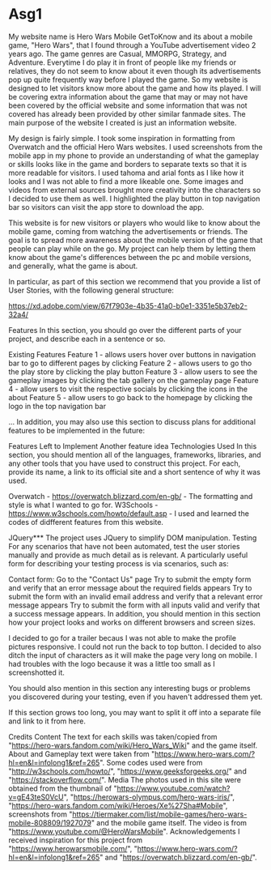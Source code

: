 # Asg1
My website name is Hero Wars Mobile GetToKnow and its about a mobile game, "Hero Wars", that I found through a YouTube advertisement video 2 years ago. The game genres are Casual, MMORPG, Strategy, and Adventure. Everytime I do play it in front of people like my friends or relatives, they do not seem to know about it even though its advertisements pop up quite frequently way before I played the game. So my website is designed to let visitors know more about the game and how its played. I will be covering extra information about the game that may or may not have been covered by the official website and some information that was not covered has already been provided by other similar fanmade sites. The main purpose of the website I created is just an information website.

My design is fairly simple. I took some inspiration in formatting from Overwatch and the official Hero Wars websites. I used screenshots from the mobile app in my phone to provide an understanding of what the gameplay or skills looks like in the game and borders to separate texts so that it is more readable for visitors. I used tahoma and arial fonts as I like how it looks and I was not able to find a more likeable one. Some images and videos from external sources brought more creativity into the characters so I decided to use them as well. I highlighted the play button in top navigation bar so visitors can visit the app store to download the app. 
 
This website is for new visitors or players who would like to know about the mobile game, coming from watching the advertisements or friends. The goal is to spread more awareness about the mobile version of the game that people can play while on the go. My project can help them by letting them know about the game's differences between the pc and mobile versions, and generally, what the game is about.

In particular, as part of this section we recommend that you provide a list of User Stories, with the following general structure:

https://xd.adobe.com/view/67f7903e-4b35-41a0-b0e1-3351e5b37eb2-32a4/

Features
In this section, you should go over the different parts of your project, and describe each in a sentence or so.

Existing Features
Feature 1 - allows users hover over buttons in navigation bar to go to different pages by clicking
Feature 2 - allows users to go tho the play store by clicking the play button
Feature 3 - allow users to see the gameplay images by clicking the tab gallery on the gameplay page
Feature 4 - allow users to visit the respective socials by clicking the icons in the about
Feature 5 - allow users to go back to the homepage by clicking the logo in the top navigation bar

...
In addition, you may also use this section to discuss plans for additional features to be implemented in the future:

Features Left to Implement
Another feature idea
Technologies Used
In this section, you should mention all of the languages, frameworks, libraries, and any other tools that you have used to construct this project. For each, provide its name, a link to its official site and a short sentence of why it was used.

Overwatch - https://overwatch.blizzard.com/en-gb/ - The formatting and style is what I wanted to go for.
W3Schools - https://www.w3schools.com/howto/default.asp - I used and learned the codes of didfferent features from this website.

JQuery***
The project uses JQuery to simplify DOM manipulation.
Testing
For any scenarios that have not been automated, test the user stories manually and provide as much detail as is relevant. A particularly useful form for describing your testing process is via scenarios, such as:

Contact form:
Go to the "Contact Us" page
Try to submit the empty form and verify that an error message about the required fields appears
Try to submit the form with an invalid email address and verify that a relevant error message appears
Try to submit the form with all inputs valid and verify that a success message appears.
In addition, you should mention in this section how your project looks and works on different browsers and screen sizes.

I decided to go for a trailer becaus I was not able to make the profile pictures responsive. I could not run the back to top button. I decided to also ditch the input of characters as it will make the page very long on mobile.
I had troubles with the logo because it was a little too small as I screenshotted it.

You should also mention in this section any interesting bugs or problems you discovered during your testing, even if you haven't addressed them yet.

If this section grows too long, you may want to split it off into a separate file and link to it from here.

Credits
Content
The text for each skills was taken/copied from "https://hero-wars.fandom.com/wiki/Hero_Wars_Wiki" and the game itself. About and Gameplay text were taken from "https://www.hero-wars.com/?hl=en&l=infolong1&ref=265".
Some codes used were from "http://w3schools.com/howto/", "https://www.geeksforgeeks.org/" and "https://stackoverflow.com/".
Media
The photos used in this site were obtained from the thumbnail of "https://www.youtube.com/watch?v=gE43teS0VcU", 
"https://herowars-olympus.com/hero-wars-iris/", "https://hero-wars.fandom.com/wiki/Heroes/Xe%27Sha#Mobile", screenshots from "https://tiermaker.com/list/mobile-games/hero-wars-mobile-808809/1927079" and the mobile game itself. The video is from "https://www.youtube.com/@HeroWarsMobile".
Acknowledgements
I received inspiration for this project from "https://www.herowarsmobile.com/", "https://www.hero-wars.com/?hl=en&l=infolong1&ref=265" and "https://overwatch.blizzard.com/en-gb/".